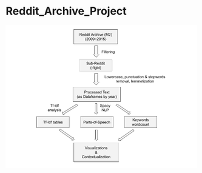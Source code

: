 # Reddit_Archive_Project

![Data flowchart](https://github.com/akoo1/Reddit_Archive_Project/blob/main/data_flowchart/reddit_dataset_flowchart.png?raw=true)


